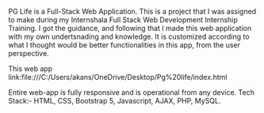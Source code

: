 PG Life is a Full-Stack Web Application. This is a project that I was assigned to make during my Internshala Full Stack Web Development Internship Training. I got the guidance, and following that I made this web application with my own undertsnading and knowledge. It is customized according to what I thought would be better functionalities in this app, from the user perspective.

This web app link:file:///C:/Users/akans/OneDrive/Desktop/Pg%20life/index.html

Entire web-app is fully responsive and is operational from any device.
Tech Stack:- HTML, CSS, Bootstrap 5, Javascript, AJAX, PHP, MySQL.

